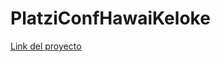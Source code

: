 # PlatziConfHawaiKeloke

[Link del proyecto](https://iamdiegoskr.github.io/PlatziConfHawaiKeloke/ "Link del proyecto")